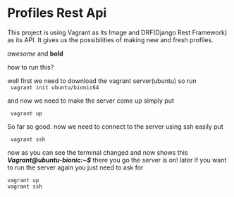 # Profiles Rest Api 
This project is using Vagrant as its Image and DRF(Django Rest Framework) as its API.
It gives us the possibilities of making new and fresh profiles.   

*awesome* and **bold**


how to run this?


well 
first we need to download the vagrant server(ubuntu) 
so run 
<br>
  ``` vagrant init ubuntu/bionic64``` 
  <br>

and now we need to make the server come up 
simply put
<br>

  ``` vagrant up``` 
  <br>

So far so good. 
now we need to connect to the server using ssh 
easily put 
<br>

  ``` vagrant ssh``` 
  <br>

now as you can see the terminal changed and now shows this 
***Vagrant@ubuntu-bionic:~$***
there you go the server is on!
later if you want to run the server again you just need to ask for 
<br>

``` 
vagrant up
vagrant ssh
``` 
